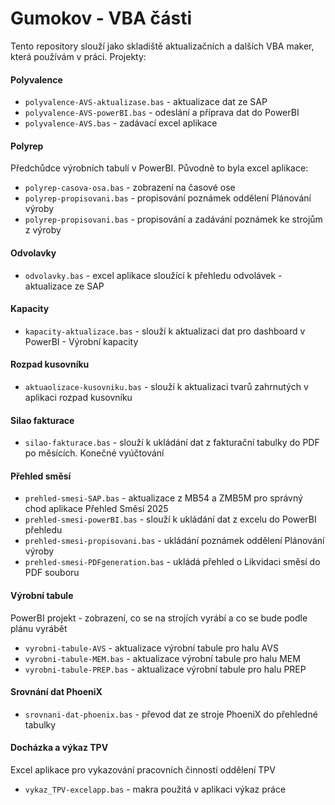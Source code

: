 # Gumokov - VBA části
Tento repository slouží jako skladiště aktualizačních a dalších VBA maker, která používám v práci. Projekty:

#### Polyvalence
- `polyvalence-AVS-aktualizase.bas` - aktualizace dat ze SAP
- `polyvalence-AVS-powerBI.bas` - odeslání a příprava dat do PowerBI
- `polyvalence-AVS.bas` - zadávací excel aplikace

#### Polyrep 
Předchůdce výrobních tabulí v PowerBI. Původně to byla excel aplikace:
- `polyrep-casova-osa.bas` - zobrazení na časové ose
- `polyrep-propisovani.bas` - propisování poznámek oddělení Plánování výroby
- `polyrep-propisovani.bas` - propisování a zadávání poznámek ke strojům z výroby

#### Odvolavky
- `odvolavky.bas` - excel aplikace sloužící k přehledu odvolávek - aktualizace ze SAP

#### Kapacity
- `kapacity-aktualizace.bas` - slouží k aktualizaci dat pro dashboard v PowerBI - Výrobní kapacity

#### Rozpad kusovníku
- `aktuaolizace-kusovniku.bas` - slouží k aktualizaci tvarů zahrnutých v aplikaci rozpad kusovníku

#### Silao fakturace
- `silao-fakturace.bas` - slouží k ukládání dat z fakturační tabulky do PDF po měsících. Konečné vyúčtování

#### Přehled směsí
- `prehled-smesi-SAP.bas` - aktualizace z MB54 a ZMB5M pro správný chod aplikace Přehled Směsí 2025
- `prehled-smesi-powerBI.bas` - slouží k ukládání dat z excelu do PowerBI přehledu
- `prehled-smesi-propisovani.bas` - ukládání poznámek oddělení Plánování výroby
- `prehled-smesi-PDFgeneration.bas` - ukládá přehled o Likvidaci směsí do PDF souboru

#### Výrobní tabule
PowerBI projekt - zobrazení, co se na strojích vyrábí a co se bude podle plánu vyrábět
- `vyrobni-tabule-AVS` - aktualizace výrobní tabule pro halu AVS
- `vyrobni-tabule-MEM.bas` - aktualizace výrobní tabule pro halu MEM
- `vyrobni-tabule-PREP.bas` - aktualizace výrobní tabule pro halu PREP

#### Srovnání dat PhoeniX
- `srovnani-dat-phoenix.bas` - převod dat ze stroje PhoeniX do přehledné tabulky

#### Docházka a výkaz TPV
Excel aplikace pro vykazování pracovních činností oddělení TPV
- `vykaz_TPV-excelapp.bas` - makra použitá v aplikaci výkaz práce
